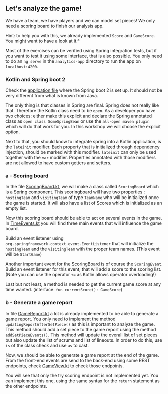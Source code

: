 ## Let's analyze the game!

We have a team, we have players and we can model set pieces! 
We only need a scoring board to finish our analysis app.

Hint: to help you with this, we already implemented `Score` and `GameScore`. You might want to have a look at it.ª

Most of the exercises can be verified using Spring integration tests, but if you want to test it using some interface, 
that is also possible. You only need to do an `ng serve` in the `analytics-app` directory to run the app on `localhost:4200`. 

### Kotlin and Spring boot 2
Check the [application file](./../src/main/kotlin/com/paulienvanalst/rugbymatch/Application.kt) where the Spring boot 2  is set up.
It should not be very different from what is known from Java.

The only thing is that classes in Spring are final. Spring does not really like that. Therefore the Kotlin class need to be `open`. 
As a developer you have two choices: either make this explicit and declare the Spring annotated class as `open class SomeSpringBean` 
or use the `all-open maven plugin` which will do that work for you.
In this workshop we will choose the explicit option.

Next to that, you should know to integrate spring into a Kotlin application, is the `lateinit` modifier. Each property that is initialized through 
dependency injection, should be marked with this modifier. `lateinit` can only be used together with the `var` modifier. Properties annotated 
with those modifiers are not allowed to have custom getters and setters.

### a - Scoring board
In the file [ScoringBoard.kt](./../src/main/kotlin/com/paulienvanalst/rugbymatch/game/ScoringBoard.kt), we will make a class called `ScoringBoard` which is a Spring component.
This scoringboard will have two properties : `hostingTeam` and `visitingTeam` of type `TeamName` who will be initialized once the game is started.
It will also have a list of Scores which is initialized as an empty list.

Now this scoring board should be able to act on several events in the game. In [TimeEvents.kt](./../src/main/kotlin/com/paulienvanalst/rugbymatch/events/TimeEvents.kt) you will find three 
main events that will influence the game board.

Build an event listener using `org.springframework.context.event.EventListener` that will initialize the `hostingTeam` and the `visitingTeam` with the proper team names. 
(This event will be `StartGame`)

Another important event for the ScoringBoard is of course the `ScoringEvent`. 
Build an event listener for this event, that will add a score to the scoring list. (Note you can use the operator `+=` as Kotlin allows operator overloading!)

Last but not least, a method is needed to get the current game score at any time wanted. (interface: `fun currentScore(): GameScore`)

### b - Generate a game report
In file [GameReport.kt](./../src/main/kotlin/com/paulienvanalst/rugbymatch/analytics/GameReport.kt) a lot is already implemented to be able to generate a game report. 
You only need to implement the method `updatingReportAfterSetPiece()` as this is important to analyze the game.
This method should add a set piece to the game report using  the method `addSetPieceEvents()`. This method will update the overall list of set pieces but also 
update the list of scrums and list of lineouts. In order to do this, use `is` of the class check and use `as` to cast.

Now, we should be able to generate a game report at the end of the game. 
From the front-end events are send to the back-end using some REST endpoints, check [GameView.kt](./../src/main/kotlin/com/paulienvanalst/rugbymatch/game/GameView.kt) to check those endpoints.

You will see that only the try scoring endpoint is not implemented yet. You can implement this one, using the same syntax for the `return` statement as the other endpoints.
